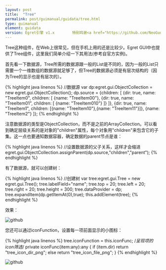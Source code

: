 ```yaml
---
layout: post
title:  "Tree"
permalink: post/guimanual/guidata/tree.html
type: guimanual
element: guidata
version: Egret引擎 v1.x        特别鸣谢<a href="https://github.com/NeoGuo/" target="_blank">郭少瑞</a>同学撰写此文档
---
```


Tree这种组件，在Web上很常见，但在手机上用的还是比较少。Egret GUI中也提供了Tree组件，这里我们简单介绍一下其用法(参考自官方实例)。

首先看一下数据源，Tree所需的数据源跟一般的List是不同的，因为一般的List只需要一个一维数组的数据源就足够了，但Tree的数据源必须是有层次结构的（因为Tree的显示也是有层次的）。

{% highlight java linenos %}
//数据源
var dp:egret.gui.ObjectCollection = new egret.gui.ObjectCollection();
dp.source = {children: [
    {dir: true, name: "TreeItem0",
        children: [
            {name: "TreeItem00"},
            {dir: true, name: "TreeItem01",
                children: [
                    {name: "TreeItem010"}
                ]}
        ]},
    {dir: true, name: "TreeItem1", children: [{name: "TreeItem10"},{name: "TreeItem11"}]},
    {name: "TreeItem2"}
]};
{% endhighlight %}

注意数据源的类型是ObjectCollection，而不是之前的ArrayCollection。可以看到确定层级关系的是对象的"children"属性，每个对象用"children"来包含它的子集。这一点也要通知数据容器，确定数据的parent节点是谁：

{% highlight java linenos %}
//设置数据源的父子关系，这样才会缩进
egret.gui.ObjectCollection.assignParent(dp.source,"children","parent");
{% endhighlight %}

有了数据源，就可以创建树：

{% highlight java linenos %}
//创建树
var tree:egret.gui.Tree = new egret.gui.Tree();
tree.labelField="name";
tree.top = 20;
tree.left = 20;
tree.right = 20;
tree.height = 300;
tree.dataProvider = dp;
tree.expandItem(dp.getItemAt(0),true);
this.addElement(tree);
{% endhighlight %}

效果：

![github]({{site.baseurl}}/assets/img/tree1.png "Egret")

您还可以通过iconFunction，设置每一项前面显示的小图标：

{% highlight java linenos %}
tree.iconFunction = this.iconFunc;
/*呈现项的icon筛选*/
private iconFunc(item:any):any {
    if (item.dir)
        return "tree_icon_dir_png";
    else
        return "tree_icon_file_png";
}
{% endhighlight %}

![github]({{site.baseurl}}/assets/img/tree2.png "Egret")
